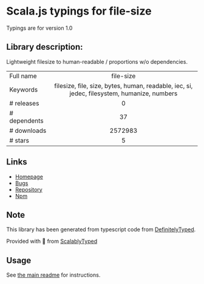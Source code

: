 
# Scala.js typings for file-size

Typings are for version 1.0

## Library description:
Lightweight filesize to human-readable / proportions w/o dependencies.

|                    |                 |
| ------------------ | :-------------: |
| Full name          | file-size |
| Keywords           | filesize, file, size, bytes, human, readable, iec, si, jedec, filesystem, humanize, numbers |
| # releases         | 0 |
| # dependents       | 37 |
| # downloads        | 2572983 |
| # stars            | 5 |

## Links
- [Homepage](https://github.com/Nijikokun/file-size)
- [Bugs](https://github.com/Nijikokun/file-size/issues)
- [Repository](https://github.com/Nijikokun/file-size)
- [Npm](https://www.npmjs.com/package/file-size)
    


## Note
This library has been generated from typescript code from [DefinitelyTyped](https://definitelytyped.org).

Provided with :purple_heart: from [ScalablyTyped](https://github.com/oyvindberg/ScalablyTyped)

## Usage
See [the main readme](../../readme.md) for instructions.


